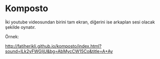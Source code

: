 Komposto
========

İki youtube videosundan birini tam ekran, diğerini ise arkaplan sesi olacak şekilde oynatır.

Örnek:

<http://fatiherikli.github.io/komposto/index.html?sound=lLk2yFWGIjU&bg=AbMycCW15Co&title=A+Ay>
